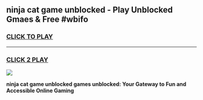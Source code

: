 
## ninja cat game unblocked - Play Unblocked Gmaes & Free #wbifo
<h3>
<a href="https://news.freeplayer.one?title=ninja_cat_game_unblocked&ref=03M">CLICK TO PLAY</a></h3>
<hr>

<h3>
<a href="https://news.freeplayer.one?title=ninja_cat_game_unblocked&ref=03M">CLICK 2 PLAY</a>
  
</h3>

<a href="https://news.freeplayer.one?title=ninja_cat_game_unblocked&ref=03M"><img src="https://clearcache.store/games.png"></a>


**ninja cat game unblocked games unblocked: Your Gateway to Fun and Accessible Online Gaming**

